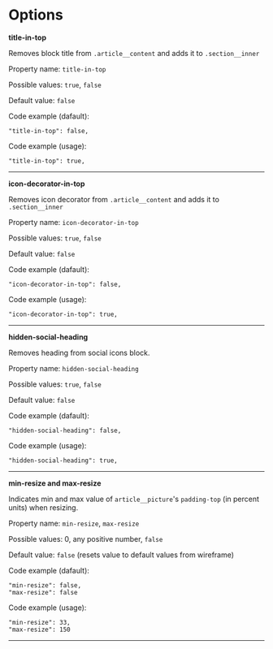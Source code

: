 # Options

**title-in-top**

Removes block title from `.article__content` and adds it to `.section__inner`

Property name: `title-in-top`

Possible values: `true`, `false`

Default value: `false`

Code example (dafault):
```
"title-in-top": false,
```
Code example (usage):
```
"title-in-top": true,
```
----------
**icon-decorator-in-top**

Removes icon decorator from `.article__content` and adds it to `.section__inner`

Property name: `icon-decorator-in-top`

Possible values: `true`, `false`

Default value: `false`

Code example (dafault):
```
"icon-decorator-in-top": false,
```
Code example (usage):
```
"icon-decorator-in-top": true,
```
----------
**hidden-social-heading**

Removes heading from social icons block.

Property name: `hidden-social-heading`

Possible values: `true`, `false`

Default value: `false`

Code example (dafault):
```
"hidden-social-heading": false,
```
Code example (usage):
```
"hidden-social-heading": true,
```
----------
**min-resize and max-resize**

Indicates min and max value of `article__picture`'s `padding-top` (in percent units) when resizing.

Property name: `min-resize`, `max-resize`

Possible values: 0, any positive number, `false`

Default value: `false` (resets value to default values from wireframe)

Code example (dafault):
```
"min-resize": false,
"max-resize": false
```
Code example (usage):
```
"min-resize": 33,
"max-resize": 150
```
----------